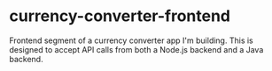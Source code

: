 # currency-converter-frontend
Frontend segment of a currency converter app I'm building.
This is designed to accept API calls from both a Node.js backend and a Java backend. 
